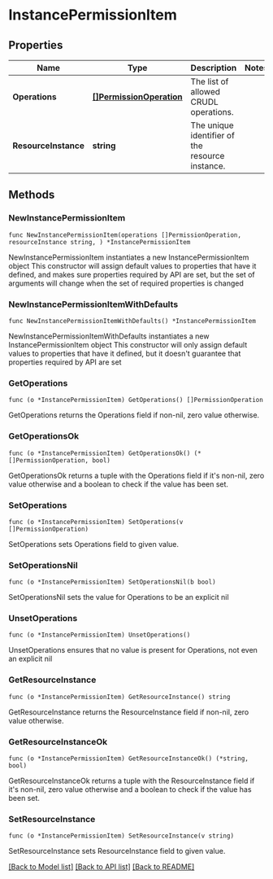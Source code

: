 <!--
Copyright (C) 2020-2025 Arm Limited or its affiliates and Contributors. All rights reserved.
SPDX-License-Identifier: Apache-2.0
-->
# InstancePermissionItem

## Properties

Name | Type | Description | Notes
------------ | ------------- | ------------- | -------------
**Operations** | [**[]PermissionOperation**](PermissionOperation.md) | The list of allowed CRUDL operations. | 
**ResourceInstance** | **string** | The unique identifier of the resource instance. | 

## Methods

### NewInstancePermissionItem

`func NewInstancePermissionItem(operations []PermissionOperation, resourceInstance string, ) *InstancePermissionItem`

NewInstancePermissionItem instantiates a new InstancePermissionItem object
This constructor will assign default values to properties that have it defined,
and makes sure properties required by API are set, but the set of arguments
will change when the set of required properties is changed

### NewInstancePermissionItemWithDefaults

`func NewInstancePermissionItemWithDefaults() *InstancePermissionItem`

NewInstancePermissionItemWithDefaults instantiates a new InstancePermissionItem object
This constructor will only assign default values to properties that have it defined,
but it doesn't guarantee that properties required by API are set

### GetOperations

`func (o *InstancePermissionItem) GetOperations() []PermissionOperation`

GetOperations returns the Operations field if non-nil, zero value otherwise.

### GetOperationsOk

`func (o *InstancePermissionItem) GetOperationsOk() (*[]PermissionOperation, bool)`

GetOperationsOk returns a tuple with the Operations field if it's non-nil, zero value otherwise
and a boolean to check if the value has been set.

### SetOperations

`func (o *InstancePermissionItem) SetOperations(v []PermissionOperation)`

SetOperations sets Operations field to given value.


### SetOperationsNil

`func (o *InstancePermissionItem) SetOperationsNil(b bool)`

 SetOperationsNil sets the value for Operations to be an explicit nil

### UnsetOperations
`func (o *InstancePermissionItem) UnsetOperations()`

UnsetOperations ensures that no value is present for Operations, not even an explicit nil
### GetResourceInstance

`func (o *InstancePermissionItem) GetResourceInstance() string`

GetResourceInstance returns the ResourceInstance field if non-nil, zero value otherwise.

### GetResourceInstanceOk

`func (o *InstancePermissionItem) GetResourceInstanceOk() (*string, bool)`

GetResourceInstanceOk returns a tuple with the ResourceInstance field if it's non-nil, zero value otherwise
and a boolean to check if the value has been set.

### SetResourceInstance

`func (o *InstancePermissionItem) SetResourceInstance(v string)`

SetResourceInstance sets ResourceInstance field to given value.



[[Back to Model list]](../README.md#documentation-for-models) [[Back to API list]](../README.md#documentation-for-api-endpoints) [[Back to README]](../README.md)


